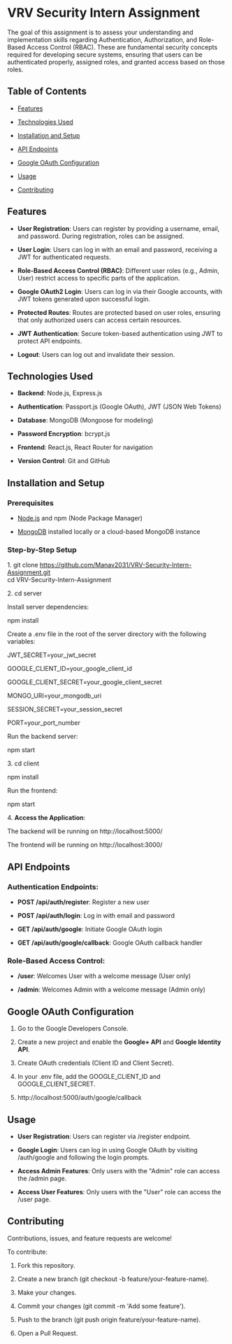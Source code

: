 VRV Security Intern Assignment
==============================

The goal of this assignment is to assess your understanding and implementation skills regarding Authentication, Authorization, and Role-Based Access Control (RBAC). These are fundamental security concepts required for developing secure systems, ensuring that users can be authenticated properly, assigned roles, and granted access based on those roles.

Table of Contents
-----------------

*   [Features](#features)
    
*   [Technologies Used](#technologies-used)
    
*   [Installation and Setup](#installation-and-setup)
    
*   [API Endpoints](#api-endpoints)
    
*   [Google OAuth Configuration](#google-oauth-configuration)
    
*   [Usage](#usage)
    
*   [Contributing](#contributing)
    

Features
--------

*   **User Registration**: Users can register by providing a username, email, and password. During registration, roles can be assigned.
    
*   **User Login**: Users can log in with an email and password, receiving a JWT for authenticated requests.
    
*   **Role-Based Access Control (RBAC)**: Different user roles (e.g., Admin, User) restrict access to specific parts of the application.
    
*   **Google OAuth2 Login**: Users can log in via their Google accounts, with JWT tokens generated upon successful login.
    
*   **Protected Routes**: Routes are protected based on user roles, ensuring that only authorized users can access certain resources.
    
*   **JWT Authentication**: Secure token-based authentication using JWT to protect API endpoints.
    
*   **Logout**: Users can log out and invalidate their session.
    

Technologies Used
-----------------

*   **Backend**: Node.js, Express.js
    
*   **Authentication**: Passport.js (Google OAuth), JWT (JSON Web Tokens)
    
*   **Database**: MongoDB (Mongoose for modeling)
    
*   **Password Encryption**: bcrypt.js
    
*   **Frontend**: React.js, React Router for navigation
    
*   **Version Control**: Git and GitHub
  

Installation and Setup
----------------------

### Prerequisites

*   [Node.js](https://nodejs.org/) and npm (Node Package Manager)
    
*   [MongoDB](https://www.mongodb.com/) installed locally or a cloud-based MongoDB instance
    

### Step-by-Step Setup

1\. git clone https://github.com/Manav2031/VRV-Security-Intern-Assignment.git  
cd VRV-Security-Intern-Assignment

2\. cd server

Install server dependencies:

npm install

Create a .env file in the root of the server directory with the following variables:

JWT\_SECRET=your\_jwt\_secret

GOOGLE\_CLIENT\_ID=your\_google\_client\_id

GOOGLE\_CLIENT\_SECRET=your\_google\_client\_secret

MONGO\_URI=your\_mongodb\_uri

SESSION\_SECRET=your\_session\_secret

PORT=your\_port\_number

Run the backend server:

npm start

3\. cd client

npm install

Run the frontend:

npm start

4\. **Access the Application**:

The backend will be running on http://localhost:5000/

The frontend will be running on http://localhost:3000/
        

API Endpoints
-------------

### Authentication Endpoints:

*   **POST /api/auth/register**: Register a new user
    
*   **POST /api/auth/login**: Log in with email and password
    
*   **GET /api/auth/google**: Initiate Google OAuth login
    
*   **GET /api/auth/google/callback**: Google OAuth callback handler
    

### Role-Based Access Control:

*   **/user**: Welcomes User with a welcome message (User only)
    
*   **/admin**: Welcomes Admin with a welcome message (Admin only)
    

Google OAuth Configuration
--------------------------

1.  Go to the Google Developers Console.
    
2.  Create a new project and enable the **Google+ API** and **Google Identity API**.
    
3.  Create OAuth credentials (Client ID and Client Secret).
    
4.  In your .env file, add the GOOGLE_CLIENT_ID and GOOGLE_CLIENT_SECRET.
    
5.  http://localhost:5000/auth/google/callback
    

Usage
-----

*   **User Registration**: Users can register via /register endpoint.
    
*   **Google Login**: Users can log in using Google OAuth by visiting /auth/google and following the login prompts.
    
*   **Access Admin Features**: Only users with the "Admin" role can access the /admin page.

*   **Access User Features**: Only users with the "User" role can access the /user page.
    

Contributing
------------

Contributions, issues, and feature requests are welcome!

To contribute:

1.  Fork this repository.
    
2.  Create a new branch (git checkout -b feature/your-feature-name).
    
3.  Make your changes.
    
4.  Commit your changes (git commit -m 'Add some feature').
    
5.  Push to the branch (git push origin feature/your-feature-name).
    
6.  Open a Pull Request.

